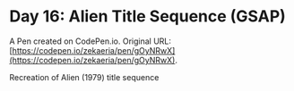 # Day 16: Alien Title Sequence (GSAP)

A Pen created on CodePen.io. Original URL: [https://codepen.io/zekaeria/pen/gOyNRwX](https://codepen.io/zekaeria/pen/gOyNRwX).

Recreation of Alien (1979) title sequence